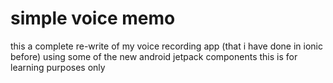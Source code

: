 # simple voice memo

this a complete re-write of my voice recording app (that i have done in ionic before)
using some of the new android jetpack components
this is for learning purposes only
